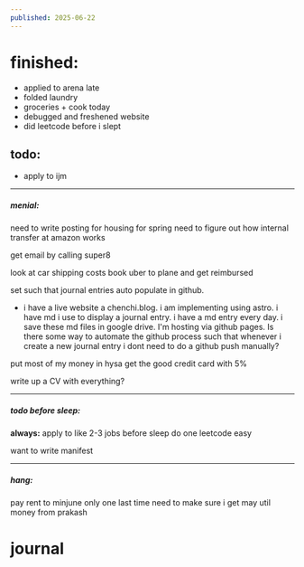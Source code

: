 ```yaml
---
published: 2025-06-22
---
```

# finished:

- applied to arena late
- folded laundry 
- groceries + cook today
- debugged and freshened website
- did leetcode before i slept 
## todo:

- apply to ijm

----

##### menial:
need to write posting for housing for spring
need to figure out how internal transfer at amazon works

get email by calling super8

look at car shipping costs 
book uber to plane and get reimbursed

set such that journal entries auto populate in github.
- i have a live website a chenchi.blog. i am implementing using astro. i have md i use to display a journal entry. i have a md entry every day. i save these md files in google drive. I'm hosting via github pages. Is there some way to automate the github process such that whenever i create a new journal entry i dont need to do a github push manually?

put most of my money in hysa
get the good credit card with 5%

write up a CV with everything?

----
##### todo before sleep:

**always:**
apply to like 2-3 jobs before sleep 
do one leetcode easy 

want to write manifest

----
##### hang:

pay rent to minjune only one last time
need to make sure i get may util money from prakash

# journal
